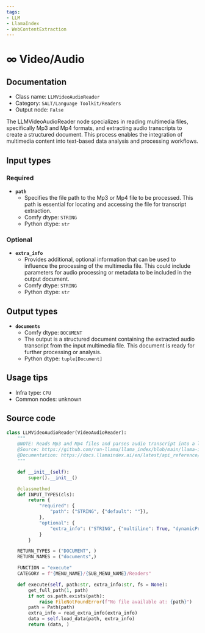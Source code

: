 ```yaml
---
tags:
- LLM
- LlamaIndex
- WebContentExtraction
---
```


# ∞ Video/Audio
## Documentation
- Class name: `LLMVideoAudioReader`
- Category: `SALT/Language Toolkit/Readers`
- Output node: `False`

The LLMVideoAudioReader node specializes in reading multimedia files, specifically Mp3 and Mp4 formats, and extracting audio transcripts to create a structured document. This process enables the integration of multimedia content into text-based data analysis and processing workflows.
## Input types
### Required
- **`path`**
    - Specifies the file path to the Mp3 or Mp4 file to be processed. This path is essential for locating and accessing the file for transcript extraction.
    - Comfy dtype: `STRING`
    - Python dtype: `str`
### Optional
- **`extra_info`**
    - Provides additional, optional information that can be used to influence the processing of the multimedia file. This could include parameters for audio processing or metadata to be included in the output document.
    - Comfy dtype: `STRING`
    - Python dtype: `str`
## Output types
- **`documents`**
    - Comfy dtype: `DOCUMENT`
    - The output is a structured document containing the extracted audio transcript from the input multimedia file. This document is ready for further processing or analysis.
    - Python dtype: `tuple[Document]`
## Usage tips
- Infra type: `CPU`
- Common nodes: unknown


## Source code
```python
class LLMVideoAudioReader(VideoAudioReader):
    """
    @NOTE: Reads Mp3 and Mp4 files and parses audio transcript into a llama_index Document
    @Source: https://github.com/run-llama/llama_index/blob/main/llama-index-integrations/readers/llama-index-readers-file/llama_index/readers/file/video_audio/base.py
    @Documentation: https://docs.llamaindex.ai/en/latest/api_reference/readers/file/#llama_index.readers.file.VideoAudioReader
    """

    def __init__(self):
        super().__init__()

    @classmethod
    def INPUT_TYPES(cls):
        return {
            "required": {
                "path": ("STRING", {"default": ""}),
            },
            "optional": {
                "extra_info": ("STRING", {"multiline": True, "dynamicPrompts": False, "default": "{}"}),
            }
        }

    RETURN_TYPES = ("DOCUMENT", )
    RETURN_NAMES = ("documents",)

    FUNCTION = "execute"
    CATEGORY = f"{MENU_NAME}/{SUB_MENU_NAME}/Readers"

    def execute(self, path:str, extra_info:str, fs = None):
        get_full_path(1, path)
        if not os.path.exists(path):
            raise FileNotFoundError(f"No file available at: {path}")
        path = Path(path)
        extra_info = read_extra_info(extra_info)
        data = self.load_data(path, extra_info)
        return (data, )

```
